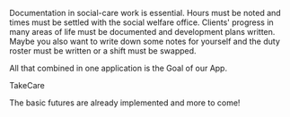 Documentation in social-care work is essential. Hours must be noted and times must be settled with the social welfare office. Clients' progress in many areas of life must be documented and development plans written. Maybe you also want to write down some notes for yourself and the duty roster must be written or a shift must be swapped.

All that combined in one application is the Goal of our App.

TakeCare

The basic futures are already implemented and more to come!
